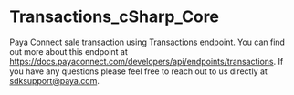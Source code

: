 # Transactions_cSharp_Core
Paya Connect sale transaction using Transactions endpoint.
You can find out more about this endpoint at https://docs.payaconnect.com/developers/api/endpoints/transactions.
If you have any questions please feel free to reach out to us directly at sdksupport@paya.com.
